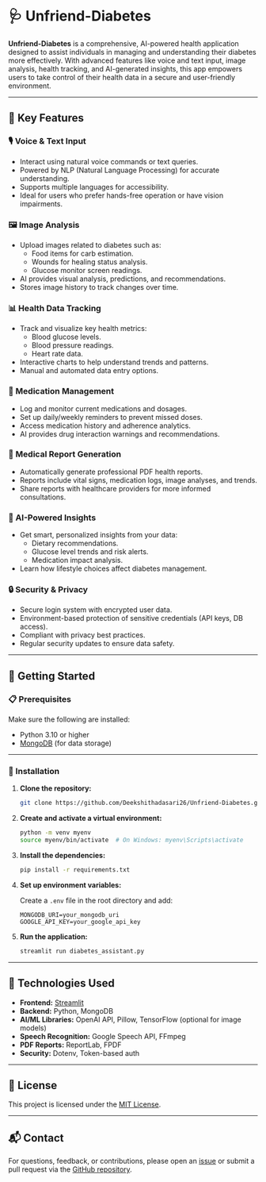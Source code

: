 # 🩺 Unfriend-Diabetes

**Unfriend-Diabetes** is a comprehensive, AI-powered health application designed to assist individuals in managing and understanding their diabetes more effectively. With advanced features like voice and text input, image analysis, health tracking, and AI-generated insights, this app empowers users to take control of their health data in a secure and user-friendly environment.

---

## 🌟 Key Features

### 🎙️ Voice & Text Input
- Interact using natural voice commands or text queries.
- Powered by NLP (Natural Language Processing) for accurate understanding.
- Supports multiple languages for accessibility.
- Ideal for users who prefer hands-free operation or have vision impairments.

### 🖼️ Image Analysis
- Upload images related to diabetes such as:
  - Food items for carb estimation.
  - Wounds for healing status analysis.
  - Glucose monitor screen readings.
- AI provides visual analysis, predictions, and recommendations.
- Stores image history to track changes over time.

### 📊 Health Data Tracking
- Track and visualize key health metrics:
  - Blood glucose levels.
  - Blood pressure readings.
  - Heart rate data.
- Interactive charts to help understand trends and patterns.
- Manual and automated data entry options.

### 💊 Medication Management
- Log and monitor current medications and dosages.
- Set up daily/weekly reminders to prevent missed doses.
- Access medication history and adherence analytics.
- AI provides drug interaction warnings and recommendations.

### 📄 Medical Report Generation
- Automatically generate professional PDF health reports.
- Reports include vital signs, medication logs, image analyses, and trends.
- Share reports with healthcare providers for more informed consultations.

### 🧠 AI-Powered Insights
- Get smart, personalized insights from your data:
  - Dietary recommendations.
  - Glucose level trends and risk alerts.
  - Medication impact analysis.
- Learn how lifestyle choices affect diabetes management.

### 🔒 Security & Privacy
- Secure login system with encrypted user data.
- Environment-based protection of sensitive credentials (API keys, DB access).
- Compliant with privacy best practices.
- Regular security updates to ensure data safety.

---

## 🚀 Getting Started

### 📋 Prerequisites

Make sure the following are installed:
- Python 3.10 or higher
- [MongoDB](https://www.mongodb.com/) (for data storage)

---

### 🔧 Installation

1. **Clone the repository:**
   ```bash
   git clone https://github.com/Deekshithadasari26/Unfriend-Diabetes.git
   ```

2. **Create and activate a virtual environment:**
   ```bash
   python -m venv myenv
   source myenv/bin/activate  # On Windows: myenv\Scripts\activate
   ```

3. **Install the dependencies:**
   ```bash
   pip install -r requirements.txt
   ```

4. **Set up environment variables:**

   Create a `.env` file in the root directory and add:
   ```env
   MONGODB_URI=your_mongodb_uri
   GOOGLE_API_KEY=your_google_api_key
   ```

5. **Run the application:**
   ```bash
   streamlit run diabetes_assistant.py
   ```

---

## 🧪 Technologies Used

- **Frontend:** [Streamlit](https://streamlit.io/)
- **Backend:** Python, MongoDB
- **AI/ML Libraries:** OpenAI API, Pillow, TensorFlow (optional for image models)
- **Speech Recognition:** Google Speech API, FFmpeg
- **PDF Reports:** ReportLab, FPDF
- **Security:** Dotenv, Token-based auth

---



## 📜 License

This project is licensed under the [MIT License](LICENSE).

---

## 📬 Contact

For questions, feedback, or contributions, please open an [issue](https://github.com/Deekshithadasari26/Unfriend-Diabetes/issues) or submit a pull request via the [GitHub repository](https://github.com/Deekshithadasari26/Unfriend-Diabetes).
